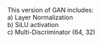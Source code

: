 This version of GAN includes:<br/>
a) Layer Normalization <br/>
b) SiLU activation <br/>
c) Multi-Discriminator (64, 32)
